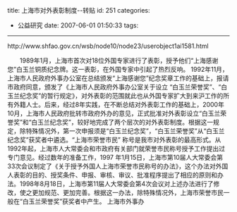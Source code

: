 title: 上海市对外表彰制度--转贴
id: 251
categories:
  - 公益研究
date: 2007-06-01 01:50:33
tags:
---

<div id="msgcns!9697D6160EFEBC17!1068" class="bvMsg">http://www.shfao.gov.cn/wsb/node10/node23/userobject1ai1581.html 
<p>　　1989年1月，上海市首次对18位外国专家进行了表彰，授予他们“上海感谢您”白玉兰铜质纪念牌。这一表彰，在外国专家中引起了热烈反响。 1992年11月，上海市人民政府外事办公室在总结颁发“上海感谢您”纪念奖章工作的基础上，报请市政府同意，颁发了《上海市人民政府外事办公室关于设立 “白玉兰荣誉奖”、“白玉兰纪念奖”的暂行规定》，对外表彰的范围就此也从外国专家扩大到来沪工作的所有外籍人士。后来，经过8年实践，在不断总结对外表彰工作的基础上，2000年10月，上海市人民政府批转市政府外办的意见，正式批准对外表彰设立“白玉兰荣誉奖”和“白玉兰纪念奖”，较好地完成了两个层次的对外表彰制度。根据这一规定，除特殊情况外，第一次申报须是“白玉兰纪念奖”，“白玉兰荣誉奖”从“白玉兰纪念奖”获奖者中遴选。“上海市荣誉市民” 称号是我市对外表彰的最高形式。从1992年起，上海市人大常委会和市政府有关部门就荣誉市民称号授予工作提出过专门意见。经过数年的准备工作，1997 年1月15日，上海市第10届人大常委会第33次会议制定了《关于授予外国人上海市荣誉市民称号的办法》，这个办法对外国人表彰的目的、授奖条件、申报、审核、审议、批准程序提出了相应的原则和办法。1998年8月18日，上海市第11届人大常委会第4次会议对上述办法进行了修改，使之更加规范、更加完善。根据这一办法，除特殊情况外，上海市荣誉市民一般在“白玉兰荣誉奖”获奖者中产生。 上海市外事办</div>